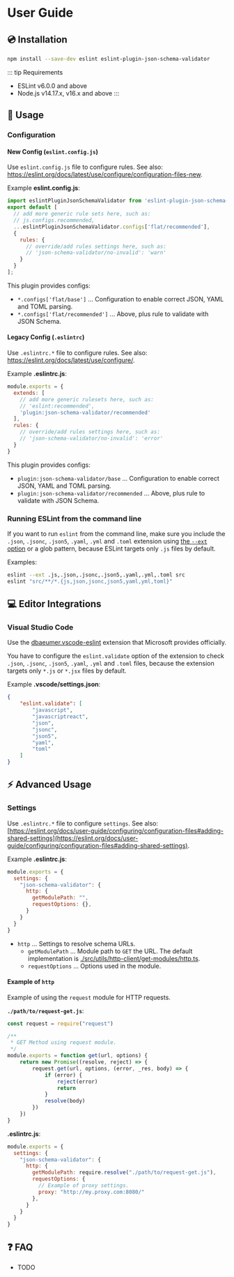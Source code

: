 # User Guide

## :cd: Installation

```bash
npm install --save-dev eslint eslint-plugin-json-schema-validator
```

::: tip Requirements

- ESLint v6.0.0 and above
- Node.js v14.17.x, v16.x and above
:::

## :book: Usage

<!--USAGE_GUIDE_START-->

### Configuration

#### New Config (`eslint.config.js`)

Use `eslint.config.js` file to configure rules. See also: <https://eslint.org/docs/latest/use/configure/configuration-files-new>.

Example **eslint.config.js**:

```js
import eslintPluginJsonSchemaValidator from 'eslint-plugin-json-schema-validator';
export default [
  // add more generic rule sets here, such as:
  // js.configs.recommended,
  ...eslintPluginJsonSchemaValidator.configs['flat/recommended'],
  {
    rules: {
      // override/add rules settings here, such as:
      // 'json-schema-validator/no-invalid': 'warn'
    }
  }
];
```

This plugin provides configs:

- `*.configs['flat/base']` ... Configuration to enable correct JSON, YAML and TOML parsing.
- `*.configs['flat/recommended']` ... Above, plus rule to validate with JSON Schema.

#### Legacy Config (`.eslintrc`)

Use `.eslintrc.*` file to configure rules. See also: <https://eslint.org/docs/latest/use/configure/>.

Example **.eslintrc.js**:

```js
module.exports = {
  extends: [
    // add more generic rulesets here, such as:
    // 'eslint:recommended',
    'plugin:json-schema-validator/recommended'
  ],
  rules: {
    // override/add rules settings here, such as:
    // 'json-schema-validator/no-invalid': 'error'
  }
}
```

This plugin provides configs:

- `plugin:json-schema-validator/base` ... Configuration to enable correct JSON, YAML and TOML parsing.
- `plugin:json-schema-validator/recommended` ... Above, plus rule to validate with JSON Schema.

### Running ESLint from the command line

If you want to run `eslint` from the command line, make sure you include the `.json`, `.jsonc`, `.json5`, `.yaml`, `.yml` and `.toml` extension using [the `--ext` option](https://eslint.org/docs/user-guide/configuring#specifying-file-extensions-to-lint) or a glob pattern, because ESLint targets only `.js` files by default.

Examples:

```bash
eslint --ext .js,.json,.jsonc,.json5,.yaml,.yml,.toml src
eslint "src/**/*.{js,json,jsonc,json5,yaml,yml,toml}"
```

## :computer: Editor Integrations

### Visual Studio Code

Use the [dbaeumer.vscode-eslint](https://marketplace.visualstudio.com/items?itemName=dbaeumer.vscode-eslint) extension that Microsoft provides officially.

You have to configure the `eslint.validate` option of the extension to check `.json`, `.jsonc`, `.json5`, `.yaml`, `.yml` and `.toml` files, because the extension targets only `*.js` or `*.jsx` files by default.

Example **.vscode/settings.json**:

```json
{
    "eslint.validate": [
        "javascript",
        "javascriptreact",
        "json",
        "jsonc",
        "json5",
        "yaml",
        "toml"
    ]
}
```

<!--USAGE_GUIDE_END-->

<!--ADVANCED_USAGE_GUIDE_START-->

## :zap: Advanced Usage

### Settings

Use `.eslintrc.*` file to configure `settings`. See also: [https://eslint.org/docs/user-guide/configuring/configuration-files#adding-shared-settings](https://eslint.org/docs/user-guide/configuring/configuration-files#adding-shared-settings).

Example **.eslintrc.js**:

```js
module.exports = {
  settings: {
    "json-schema-validator": {
      http: {
        getModulePath: "",
        requestOptions: {},
      }
    }
  }
}
```

- `http` ... Settings to resolve schema URLs.
  - `getModulePath` ... Module path to `GET` the URL. The default implementation is [./src/utils/http-client/get-modules/http.ts](https://github.com/ota-meshi/eslint-plugin-json-schema-validator/blob/main/src/utils/http-client/get-modules/http.ts).
  - `requestOptions` ... Options used in the module.

#### Example of `http`

Example of using the `request` module for HTTP requests.

**`./path/to/request-get.js`**:

```js
const request = require("request")

/**
 * GET Method using request module.
 */
module.exports = function get(url, options) {
    return new Promise((resolve, reject) => {
        request.get(url, options, (error, _res, body) => {
            if (error) {
                reject(error)
                return
            }
            resolve(body)
        })
    })
}
```

**.eslintrc.js**:

<!-- eslint-skip -->

```js
module.exports = {
  settings: {
    "json-schema-validator": {
      http: {
        getModulePath: require.resolve("./path/to/request-get.js"),
        requestOptions: {
          // Example of proxy settings.
          proxy: "http://my.proxy.com:8080/"
        },
      }
    }
  }
}
```

<!--ADVANCED_USAGE_GUIDE_END-->

## :question: FAQ

- TODO
